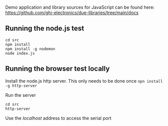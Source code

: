 Demo application and library sources for JavaScript can be found here: https://github.com/ghi-electronics/due-libraries/tree/main/docs

## Running the node.js test
```
cd src
npm install
npm install -g nodemon
node index.js
```

## Running the browser test locally
Install the node.js http server. This only needs to be done once
`npn install -g http-server`

Run the server
```
cd src
http-server
```

Use the *localhost* address to access the serial port